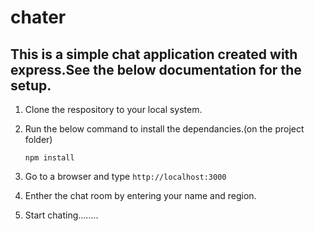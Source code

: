 # chater

This is a simple chat application created with express.See the below documentation for the setup.
---------------------------------------------------------------------------------------------------

1. Clone the respository to your local system.
2. Run the below command to install the dependancies.(on the project folder)

      `npm install`
      
3. Go to a browser and type `http://localhost:3000`
4. Enther the chat room by entering your name and region.
5. Start chating........
